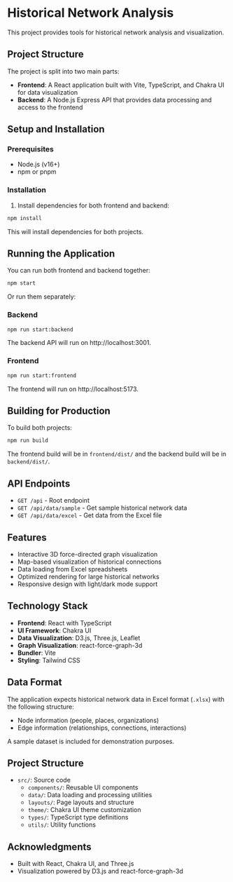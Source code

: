 # Historical Network Analysis

This project provides tools for historical network analysis and visualization.

## Project Structure

The project is split into two main parts:

- **Frontend**: A React application built with Vite, TypeScript, and Chakra UI for data visualization
- **Backend**: A Node.js Express API that provides data processing and access to the frontend

## Setup and Installation

### Prerequisites

- Node.js (v16+)
- npm or pnpm

### Installation

1. Install dependencies for both frontend and backend:

```bash
npm install
```

This will install dependencies for both projects.

## Running the Application

You can run both frontend and backend together:

```bash
npm start
```

Or run them separately:

### Backend

```bash
npm run start:backend
```

The backend API will run on http://localhost:3001.

### Frontend

```bash
npm run start:frontend
```

The frontend will run on http://localhost:5173.

## Building for Production

To build both projects:

```bash
npm run build
```

The frontend build will be in `frontend/dist/` and the backend build will be in `backend/dist/`.

## API Endpoints

- `GET /api` - Root endpoint
- `GET /api/data/sample` - Get sample historical network data
- `GET /api/data/excel` - Get data from the Excel file

## Features

- Interactive 3D force-directed graph visualization
- Map-based visualization of historical connections
- Data loading from Excel spreadsheets
- Optimized rendering for large historical networks
- Responsive design with light/dark mode support

## Technology Stack

- **Frontend**: React with TypeScript
- **UI Framework**: Chakra UI
- **Data Visualization**: D3.js, Three.js, Leaflet
- **Graph Visualization**: react-force-graph-3d
- **Bundler**: Vite
- **Styling**: Tailwind CSS

## Data Format

The application expects historical network data in Excel format (`.xlsx`) with the following structure:
- Node information (people, places, organizations)
- Edge information (relationships, connections, interactions)

A sample dataset is included for demonstration purposes.

## Project Structure

- `src/`: Source code
  - `components/`: Reusable UI components
  - `data/`: Data loading and processing utilities
  - `layouts/`: Page layouts and structure
  - `theme/`: Chakra UI theme customization
  - `types/`: TypeScript type definitions
  - `utils/`: Utility functions

## Acknowledgments

- Built with React, Chakra UI, and Three.js
- Visualization powered by D3.js and react-force-graph-3d